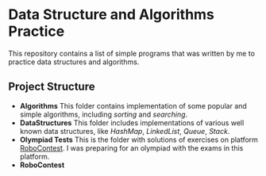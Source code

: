 # Data Structure and Algorithms Practice

This repository contains a list of simple programs that was written by me to practice data structures and algorithms.

## Project Structure

- **Algorithms**
This folder contains implementation of some popular and simple algorithms, including *sorting* and *searching*.
- **DataStructures**
This folder includes implementations of various well known data structures, like _HashMap_, _LinkedList_, _Queue_, _Stack_.
- **Olympiad Tests**
This is the folder with solutions of exercises on platform [RoboContest](https://robocontest.uz/). I was preparing for an olympiad with the exams in this platform.
- **RoboContest**